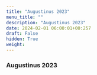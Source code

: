 ```yaml
---
title: "Augustinus 2023"
menu_title: ""
description: "Augustinus 2023"
date: 2024-02-01 06:00:01+00:257
draft: False
hidden: True
weight:
---
```

### Augustinus 2023



